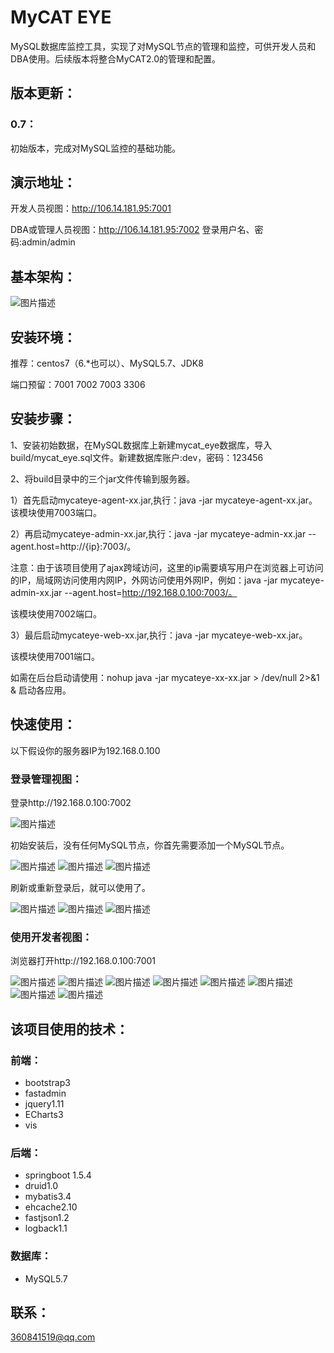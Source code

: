 # MyCAT EYE
MySQL数据库监控工具，实现了对MySQL节点的管理和监控，可供开发人员和DBA使用。后续版本将整合MyCAT2.0的管理和配置。

## 版本更新：
### 0.7：
初始版本，完成对MySQL监控的基础功能。

## 演示地址：
开发人员视图：http://106.14.181.95:7001 

DBA或管理人员视图：http://106.14.181.95:7002 登录用户名、密码:admin/admin

## 基本架构：
![图片描述](http://112.74.163.112/tmp/mycateye/0.png)

## 安装环境：

推荐：centos7（6.*也可以）、MySQL5.7、JDK8

端口预留：7001 7002 7003 3306

## 安装步骤：

1、安装初始数据，在MySQL数据库上新建mycat_eye数据库，导入build/mycat_eye.sql文件。新建数据库账户:dev，密码：123456

2、将build目录中的三个jar文件传输到服务器。

1）首先启动mycateye-agent-xx.jar,执行：java -jar mycateye-agent-xx.jar。该模块使用7003端口。

2）再启动mycateye-admin-xx.jar,执行：java -jar mycateye-admin-xx.jar --agent.host=http://{ip}:7003/。

注意：由于该项目使用了ajax跨域访问，这里的ip需要填写用户在浏览器上可访问的IP，局域网访问使用内网IP，外网访问使用外网IP，例如：java -jar mycateye-admin-xx.jar --agent.host=http://192.168.0.100:7003/。

该模块使用7002端口。

3）最后启动mycateye-web-xx.jar,执行：java -jar mycateye-web-xx.jar。

该模块使用7001端口。

如需在后台启动请使用：nohup java -jar mycateye-xx-xx.jar > /dev/null 2>&1 & 启动各应用。

## 快速使用：
以下假设你的服务器IP为192.168.0.100

### 登录管理视图：
登录http://192.168.0.100:7002

![图片描述](http://112.74.163.112/tmp/mycateye/1.png)

初始安装后，没有任何MySQL节点，你首先需要添加一个MySQL节点。

![图片描述](http://112.74.163.112/tmp/mycateye/4.png)
![图片描述](http://112.74.163.112/tmp/mycateye/5.png)
![图片描述](http://112.74.163.112/tmp/mycateye/6.png)

刷新或重新登录后，就可以使用了。

![图片描述](http://112.74.163.112/tmp/mycateye/8.png)
![图片描述](http://112.74.163.112/tmp/mycateye/9.png)
![图片描述](http://112.74.163.112/tmp/mycateye/10.png)

### 使用开发者视图：
浏览器打开http://192.168.0.100:7001

![图片描述](http://112.74.163.112/tmp/mycateye/11.png)
![图片描述](http://112.74.163.112/tmp/mycateye/12.png)
![图片描述](http://112.74.163.112/tmp/mycateye/13.png)
![图片描述](http://112.74.163.112/tmp/mycateye/14.png)
![图片描述](http://112.74.163.112/tmp/mycateye/15.png)
![图片描述](http://112.74.163.112/tmp/mycateye/16.png)
![图片描述](http://112.74.163.112/tmp/mycateye/17.png)
![图片描述](http://112.74.163.112/tmp/mycateye/18.png)

## 该项目使用的技术：

### 前端：
* bootstrap3
* fastadmin
* jquery1.11
* ECharts3
* vis

### 后端：
* springboot 1.5.4
* druid1.0
* mybatis3.4
* ehcache2.10
* fastjson1.2
* logback1.1

### 数据库：
* MySQL5.7


## 联系：
360841519@qq.com
